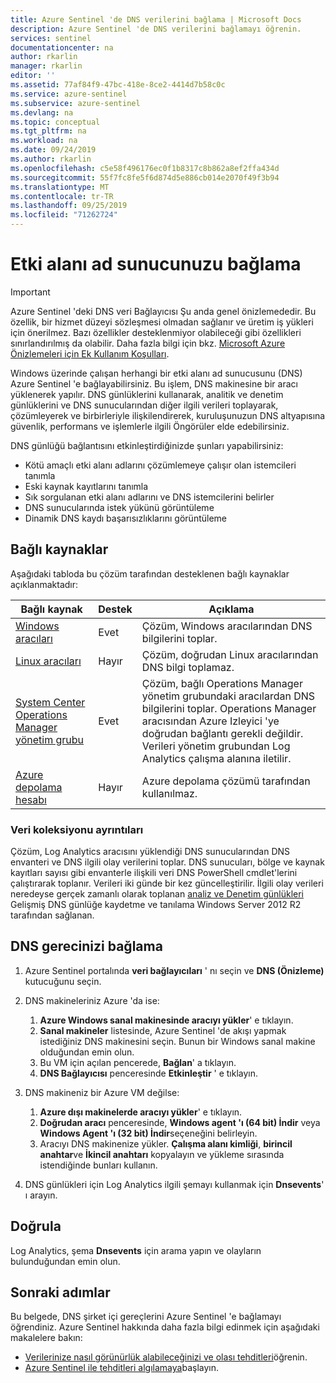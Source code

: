 ```yaml
---
title: Azure Sentinel 'de DNS verilerini bağlama | Microsoft Docs
description: Azure Sentinel 'de DNS verilerini bağlamayı öğrenin.
services: sentinel
documentationcenter: na
author: rkarlin
manager: rkarlin
editor: ''
ms.assetid: 77af84f9-47bc-418e-8ce2-4414d7b58c0c
ms.service: azure-sentinel
ms.subservice: azure-sentinel
ms.devlang: na
ms.topic: conceptual
ms.tgt_pltfrm: na
ms.workload: na
ms.date: 09/24/2019
ms.author: rkarlin
ms.openlocfilehash: c5e58f496176ec0f1b8317c8b862a8ef2ffa434d
ms.sourcegitcommit: 55f7fc8fe5f6d874d5e886cb014e2070f49f3b94
ms.translationtype: MT
ms.contentlocale: tr-TR
ms.lasthandoff: 09/25/2019
ms.locfileid: "71262724"
---
```

# <a name="connect-your-domain-name-server"></a>Etki alanı ad sunucunuzu bağlama

> [!IMPORTANT]
> Azure Sentinel 'deki DNS veri Bağlayıcısı Şu anda genel önizlemededir.
> Bu özellik, bir hizmet düzeyi sözleşmesi olmadan sağlanır ve üretim iş yükleri için önerilmez. Bazı özellikler desteklenmiyor olabileceği gibi özellikleri sınırlandırılmış da olabilir. Daha fazla bilgi için bkz. [Microsoft Azure Önizlemeleri için Ek Kullanım Koşulları](https://azure.microsoft.com/support/legal/preview-supplemental-terms/).

Windows üzerinde çalışan herhangi bir etki alanı ad sunucusunu (DNS) Azure Sentinel 'e bağlayabilirsiniz. Bu işlem, DNS makinesine bir aracı yüklenerek yapılır. DNS günlüklerini kullanarak, analitik ve denetim günlüklerini ve DNS sunucularından diğer ilgili verileri toplayarak, çözümleyerek ve birbirleriyle ilişkilendirerek, kuruluşunuzun DNS altyapısına güvenlik, performans ve işlemlerle ilgili Öngörüler elde edebilirsiniz.

DNS günlüğü bağlantısını etkinleştirdiğinizde şunları yapabilirsiniz:
- Kötü amaçlı etki alanı adlarını çözümlemeye çalışır olan istemcileri tanımla
- Eski kaynak kayıtlarını tanımla
- Sık sorgulanan etki alanı adlarını ve DNS istemcilerini belirler
- DNS sunucularında istek yükünü görüntüleme
- Dinamik DNS kaydı başarısızlıklarını görüntüleme

## <a name="connected-sources"></a>Bağlı kaynaklar

Aşağıdaki tabloda bu çözüm tarafından desteklenen bağlı kaynaklar açıklanmaktadır:

| **Bağlı kaynak** | **Destek** | **Açıklama** |
| --- | --- | --- |
| [Windows aracıları](../azure-monitor/platform/agent-windows.md) | Evet | Çözüm, Windows aracılarından DNS bilgilerini toplar. |
| [Linux aracıları](../azure-monitor/learn/quick-collect-linux-computer.md) | Hayır | Çözüm, doğrudan Linux aracılarından DNS bilgi toplamaz. |
| [System Center Operations Manager yönetim grubu](../azure-monitor/platform/om-agents.md) | Evet | Çözüm, bağlı Operations Manager yönetim grubundaki aracılardan DNS bilgilerini toplar. Operations Manager aracısından Azure Izleyici 'ye doğrudan bağlantı gerekli değildir. Verileri yönetim grubundan Log Analytics çalışma alanına iletilir. |
| [Azure depolama hesabı](../azure-monitor/platform/collect-azure-metrics-logs.md) | Hayır | Azure depolama çözümü tarafından kullanılmaz. |

### <a name="data-collection-details"></a>Veri koleksiyonu ayrıntıları

Çözüm, Log Analytics aracısını yüklendiği DNS sunucularından DNS envanteri ve DNS ilgili olay verilerini toplar. DNS sunucuları, bölge ve kaynak kayıtları sayısı gibi envanterle ilişkili veri DNS PowerShell cmdlet'lerini çalıştırarak toplanır. Verileri iki günde bir kez güncelleştirilir. İlgili olay verileri neredeyse gerçek zamanlı olarak toplanan [analiz ve Denetim günlükleri](https://technet.microsoft.com/library/dn800669.aspx#enhanc) Gelişmiş DNS günlüğe kaydetme ve tanılama Windows Server 2012 R2 tarafından sağlanan.


## <a name="connect-your-dns-appliance"></a>DNS gerecinizi bağlama

1. Azure Sentinel portalında **veri bağlayıcıları** ' nı seçin ve **DNS (Önizleme)** kutucuğunu seçin.
1. DNS makineleriniz Azure 'da ise:
    1. **Azure Windows sanal makinesinde aracıyı yükler**' e tıklayın.
    1. **Sanal makineler** listesinde, Azure Sentinel 'de akışı yapmak istediğiniz DNS makinesini seçin. Bunun bir Windows sanal makine olduğundan emin olun.
    1. Bu VM için açılan pencerede, **Bağlan**' a tıklayın.  
    1. **DNS Bağlayıcısı** penceresinde **Etkinleştir** ' e tıklayın. 

2. DNS makineniz bir Azure VM değilse:
    1. **Azure dışı makinelerde aracıyı yükler**' e tıklayın.
    1. **Doğrudan aracı** penceresinde, **Windows agent 'ı (64 bit) İndir** veya **Windows Agent 'ı (32 bit) İndir**seçeneğini belirleyin.
    1. Aracıyı DNS makinenize yükler. **Çalışma alanı kimliği**, **birincil anahtar**ve **İkincil anahtarı** kopyalayın ve yükleme sırasında istendiğinde bunları kullanın.

3. DNS günlükleri için Log Analytics ilgili şemayı kullanmak için **Dnsevents**' ı arayın.

## <a name="validate"></a>Doğrula 

Log Analytics, şema **Dnsevents** için arama yapın ve olayların bulunduğundan emin olun.

## <a name="next-steps"></a>Sonraki adımlar
Bu belgede, DNS şirket içi gereçlerini Azure Sentinel 'e bağlamayı öğrendiniz. Azure Sentinel hakkında daha fazla bilgi edinmek için aşağıdaki makalelere bakın:
- [Verilerinize nasıl görünürlük alabileceğinizi ve olası tehditleri](quickstart-get-visibility.md)öğrenin.
- [Azure Sentinel ile tehditleri algılamaya](tutorial-detect-threats-built-in.md)başlayın.
